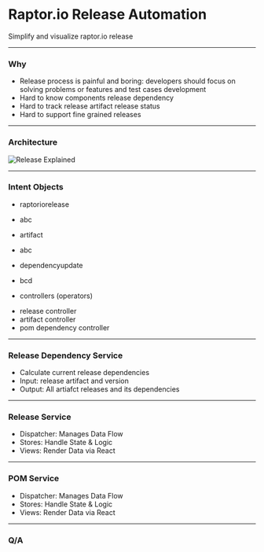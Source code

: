 # Raptor.io Release Automation 

Simplify and visualize raptor.io release

---

### Why

- Release process is painful and boring: developers should focus on solving problems or features and test cases development
- Hard to know components release dependency
- Hard to track release artifact release status
- Hard to support fine grained releases

---

### Architecture

![Release Explained](./images/)


---

### Intent Objects

- raptoriorelease
* abc

- artifact
* abc
- dependencyupdate
* bcd
- controllers (operators)
* release controller
* artifact controller
* pom dependency controller

---

### Release Dependency Service

- Calculate current release dependencies
- Input: release artifact and version
- Output: All artiafct releases and its dependencies

---

### Release Service

- Dispatcher: Manages Data Flow
- Stores: Handle State & Logic
- Views: Render Data via React

---

### POM Service

- Dispatcher: Manages Data Flow
- Stores: Handle State & Logic
- Views: Render Data via React

---

### Q/A
